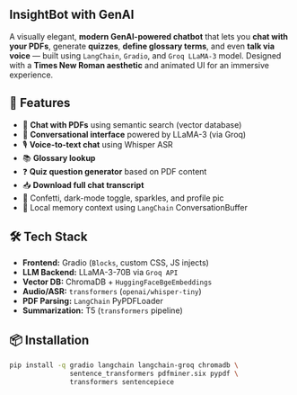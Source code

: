 ## InsightBot with GenAI

A visually elegant, **modern GenAI-powered chatbot** that lets you **chat with your PDFs**, generate **quizzes**, **define glossary terms**, and even **talk via voice** — built using `LangChain`, `Gradio`, and `Groq LLaMA-3` model. Designed with a **Times New Roman aesthetic** and animated UI for an immersive experience.

## 🚀 Features

- 📁 **Chat with PDFs** using semantic search (vector database)
- 💬 **Conversational interface** powered by LLaMA-3 (via Groq)
- 🎙️ **Voice-to-text chat** using Whisper ASR
- 📚 **Glossary lookup** 
- ❓ **Quiz question generator** based on PDF content
- 📥 **Download full chat transcript**
- 🎉 Confetti, dark-mode toggle, sparkles, and profile pic
- 🧠 Local memory context using `LangChain` ConversationBuffer

## 🛠️ Tech Stack

- **Frontend:** Gradio (`Blocks`, custom CSS, JS injects)
- **LLM Backend:** LLaMA-3-70B via `Groq API`
- **Vector DB:** ChromaDB + `HuggingFaceBgeEmbeddings`
- **Audio/ASR:** `transformers` (`openai/whisper-tiny`)
- **PDF Parsing:** `LangChain` PyPDFLoader
- **Summarization:** T5 (`transformers` pipeline)

## 📦 Installation

```bash
pip install -q gradio langchain langchain-groq chromadb \
               sentence_transformers pdfminer.six pypdf \
               transformers sentencepiece
